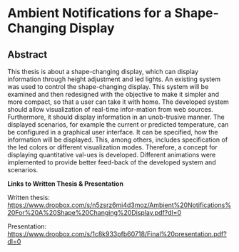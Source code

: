 # Ambient Notifications for a Shape-Changing Display

## Abstract 

This thesis is about a shape-changing display, which can display information through height adjustment and led lights. An existing system was used to control the shape-changing display. This system will be examined and then redesigned with the objective to make it simpler and more compact, so that a user can take it with home. The developed system should allow visualization of real-time infor-mation from web sources. Furthermore, it should display information in an unob-trusive manner.
The displayed scenarios, for example the current or predicted temperature, can be configured in a graphical user interface. It can be specified, how the information will be displayed. This, among others, includes specification of the led colors or different visualization modes. Therefore, a concept for displaying quantitative val-ues is developed. Different animations were implemented to provide better feed-back of the developed system and scenarios.

**Links to Written Thesis & Presentation**

Written thesis: https://www.dropbox.com/s/n5zsrz6mi4d3moz/Ambient%20Notifications%20For%20A%20Shape%20Changing%20Display.pdf?dl=0

Presentation: https://www.dropbox.com/s/1c8k933pfb60718/Final%20presentation.pdf?dl=0
